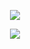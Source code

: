 
<p align="center">
  <img align="center" src="https://github-readme-stats.vercel.app/api?username=ceyhungulbas&count_private=true&show_icons=true&theme=tokyonight&hide=stars" />
</p>

<p align="center">
  <img align="center" src="https://github-readme-stats.vercel.app/api/top-langs/?username=ceyhungulbas&layout=compact&theme=tokyonight&langs_count=10" />
</p>


<!--
**ceyhungulbas/ceyhungulbas** is a ✨ _special_ ✨ repository because its `README.md` (this file) appears on your GitHub profile.

Here are some ideas to get you started:

- 🔭 I’m currently working on ...
- 🌱 I’m currently learning ...
- 👯 I’m looking to collaborate on ...
- 🤔 I’m looking for help with ...
- 💬 Ask me about ...
- 📫 How to reach me: ...
- 😄 Pronouns: ...
- ⚡ Fun fact: ...
-->
